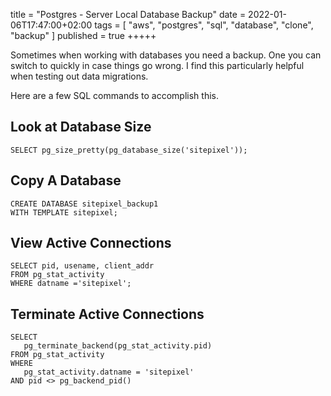 title = "Postgres - Server Local Database Backup"
date = 2022-01-06T17:47:00+02:00
tags = [
    "aws",
    "postgres",
    "sql",
    "database",
    "clone",
    "backup"
]
published = true
+++++

Sometimes when working with databases you need a backup. One you can switch to quickly in case things go wrong. I find this particularly helpful when testing out data migrations.

Here are a few SQL commands to accomplish this.

## Look at Database Size

```
SELECT pg_size_pretty(pg_database_size('sitepixel'));
```

## Copy A Database

```
CREATE DATABASE sitepixel_backup1
WITH TEMPLATE sitepixel;
```

## View Active Connections

```
SELECT pid, usename, client_addr
FROM pg_stat_activity
WHERE datname ='sitepixel';
```

## Terminate Active Connections

```
SELECT
   pg_terminate_backend(pg_stat_activity.pid)
FROM pg_stat_activity
WHERE
   pg_stat_activity.datname = 'sitepixel'
AND pid <> pg_backend_pid()
```
